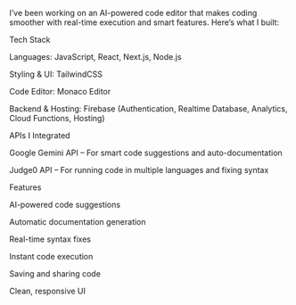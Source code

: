 
I’ve been working on an AI-powered code editor that makes coding smoother with real-time execution and smart features. Here’s what I built:




Tech Stack

Languages:
JavaScript, React, Next.js, Node.js

Styling & UI:
TailwindCSS

Code Editor:
Monaco Editor

Backend & Hosting:
Firebase (Authentication, Realtime Database, Analytics, Cloud Functions, Hosting)




APIs I Integrated

Google Gemini API – For smart code suggestions and auto-documentation

Judge0 API – For running code in multiple languages and fixing syntax





Features

AI-powered code suggestions

Automatic documentation generation

Real-time syntax fixes

Instant code execution

Saving and sharing code

Clean, responsive UI



